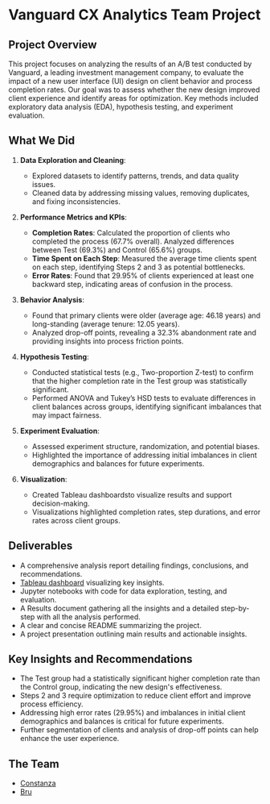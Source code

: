 # Vanguard CX Analytics Team Project

## Project Overview
This project focuses on analyzing the results of an A/B test conducted by Vanguard, a leading investment management company, to evaluate the impact of a new user interface (UI) design on client behavior and process completion rates. Our goal was to assess whether the new design improved client experience and identify areas for optimization. Key methods included exploratory data analysis (EDA), hypothesis testing, and experiment evaluation.

## What We Did
1. **Data Exploration and Cleaning**:
   - Explored datasets to identify patterns, trends, and data quality issues.
   - Cleaned data by addressing missing values, removing duplicates, and fixing inconsistencies.

2. **Performance Metrics and KPIs**:
   - **Completion Rates**: Calculated the proportion of clients who completed the process (67.7% overall). Analyzed differences between Test (69.3%) and Control (65.6%) groups.
   - **Time Spent on Each Step**: Measured the average time clients spent on each step, identifying Steps 2 and 3 as potential bottlenecks.
   - **Error Rates**: Found that 29.95% of clients experienced at least one backward step, indicating areas of confusion in the process.

3. **Behavior Analysis**:
   - Found that primary clients were older (average age: 46.18 years) and long-standing (average tenure: 12.05 years).
   - Analyzed drop-off points, revealing a 32.3% abandonment rate and providing insights into process friction points.

4. **Hypothesis Testing**:
   - Conducted statistical tests (e.g., Two-proportion Z-test) to confirm that the higher completion rate in the Test group was statistically significant.
   - Performed ANOVA and Tukey’s HSD tests to evaluate differences in client balances across groups, identifying significant imbalances that may impact fairness.

5. **Experiment Evaluation**:
   - Assessed experiment structure, randomization, and potential biases.
   - Highlighted the importance of addressing initial imbalances in client demographics and balances for future experiments.

6. **Visualization**:
   - Created Tableau dashboardsto visualize results and support decision-making.
   - Visualizations highlighted completion rates, step durations, and error rates across client groups.

## Deliverables
- A comprehensive analysis report detailing findings, conclusions, and recommendations.
- [Tableau dashboard](https://public.tableau.com/app/profile/bru.brugera/viz/VanguardTableau/VanguardTableau) visualizing key insights.
- Jupyter notebooks with code for data exploration, testing, and evaluation.
- A Results document gathering all the insights and a detailed step-by-step with all the analysis performed.
- A clear and concise README summarizing the project.
- A project presentation outlining main results and actionable insights.

## Key Insights and Recommendations
- The Test group had a statistically significant higher completion rate than the Control group, indicating the new design's effectiveness.
- Steps 2 and 3 require optimization to reduce client effort and improve process efficiency.
- Addressing high error rates (29.95%) and imbalances in initial client demographics and balances is critical for future experiments.
- Further segmentation of clients and analysis of drop-off points can help enhance the user experience.

## The Team
- [Constanza](https://github.com/constanzatabora)
- [Bru](https://github.com/bruhu)

